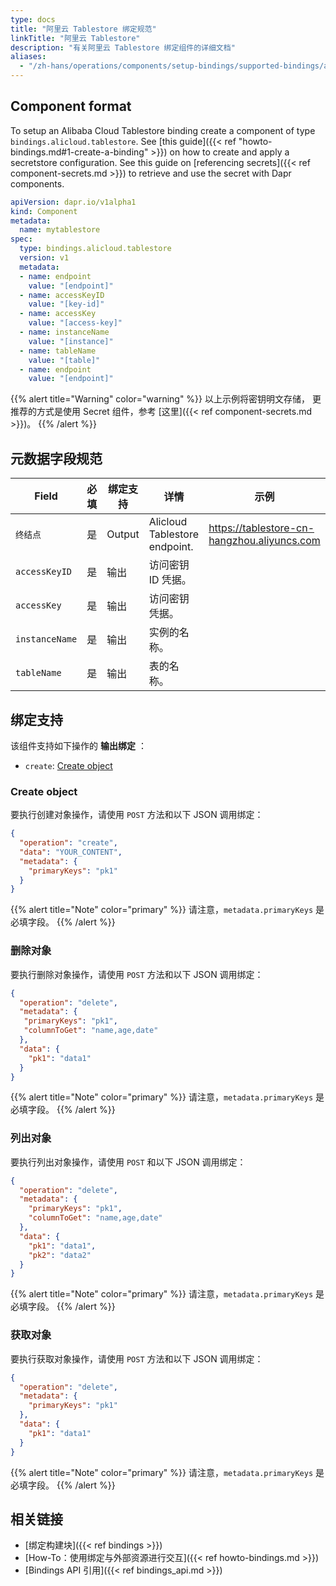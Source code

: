 ```yaml
---
type: docs
title: "阿里云 Tablestore 绑定规范"
linkTitle: "阿里云 Tablestore"
description: "有关阿里云 Tablestore 绑定组件的详细文档"
aliases:
  - "/zh-hans/operations/components/setup-bindings/supported-bindings/alicloudtablestore/"
---
```


## Component format

To setup an Alibaba Cloud Tablestore binding create a component of type `bindings.alicloud.tablestore`. See [this guide]({{< ref "howto-bindings.md#1-create-a-binding" >}}) on how to create and apply a secretstore configuration. See this guide on [referencing secrets]({{< ref component-secrets.md >}}) to retrieve and use the secret with Dapr components.

```yaml
apiVersion: dapr.io/v1alpha1
kind: Component
metadata:
  name: mytablestore
spec:
  type: bindings.alicloud.tablestore
  version: v1
  metadata:
  - name: endpoint
    value: "[endpoint]"
  - name: accessKeyID
    value: "[key-id]"
  - name: accessKey
    value: "[access-key]"
  - name: instanceName
    value: "[instance]"
  - name: tableName
    value: "[table]"
  - name: endpoint
    value: "[endpoint]"
```

{{% alert title="Warning" color="warning" %}}
以上示例将密钥明文存储， 更推荐的方式是使用 Secret 组件，参考 [这里]({{< ref component-secrets.md >}})。
{{% /alert %}}

## 元数据字段规范

| Field          | 必填 | 绑定支持   | 详情                            | 示例                                          |
| -------------- | -- | ------ | ----------------------------- | ------------------------------------------- |
| `终结点`          | 是  | Output | Alicloud Tablestore endpoint. | https://tablestore-cn-hangzhou.aliyuncs.com |
| `accessKeyID`  | 是  | 输出     | 访问密钥 ID 凭据。                   |                                             |
| `accessKey`    | 是  | 输出     | 访问密钥凭据。                       |                                             |
| `instanceName` | 是  | 输出     | 实例的名称。                        |                                             |
| `tableName`    | 是  | 输出     | 表的名称。                         |                                             |

## 绑定支持

该组件支持如下操作的 **输出绑定** ：
- `create`: [Create object](#create-object)


### Create object

要执行创建对象操作，请使用 `POST` 方法和以下 JSON 调用绑定：

```json
{
  "operation": "create",
  "data": "YOUR_CONTENT",
  "metadata": {
    "primaryKeys": "pk1"
  }
} 
```

{{% alert title="Note" color="primary" %}}
请注意，`metadata.primaryKeys` 是必填字段。
{{% /alert %}}

### 删除对象

要执行删除对象操作，请使用 `POST` 方法和以下 JSON 调用绑定：

```json
{
  "operation": "delete",
  "metadata": {
   "primaryKeys": "pk1",
   "columnToGet": "name,age,date"
  },
  "data": {
    "pk1": "data1"
  }
} 
```

{{% alert title="Note" color="primary" %}}
请注意，`metadata.primaryKeys` 是必填字段。
{{% /alert %}}

### 列出对象

要执行列出对象操作，请使用 `POST` 和以下 JSON 调用绑定：

```json
{
  "operation": "delete",
  "metadata": {
    "primaryKeys": "pk1",
    "columnToGet": "name,age,date"
  },
  "data": {
    "pk1": "data1",
    "pk2": "data2"
  }
} 
```

{{% alert title="Note" color="primary" %}}
请注意，`metadata.primaryKeys` 是必填字段。
{{% /alert %}}

### 获取对象

要执行获取对象操作，请使用 `POST` 方法和以下 JSON 调用绑定：

```json
{
  "operation": "delete",
  "metadata": {
    "primaryKeys": "pk1"
  },
  "data": {
    "pk1": "data1"
  }
} 
```

{{% alert title="Note" color="primary" %}}
请注意，`metadata.primaryKeys` 是必填字段。
{{% /alert %}}

## 相关链接

- [绑定构建块]({{< ref bindings >}})
- [How-To：使用绑定与外部资源进行交互]({{< ref howto-bindings.md >}})
- [Bindings API 引用]({{< ref bindings_api.md >}})
